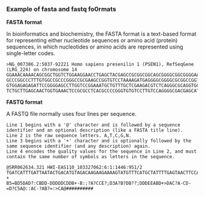 ### Example of fasta and fastq fo0rmats

**FASTA format**

In bioinformatics and biochemistry, the FASTA format is a text-based format for representing either nucleotide sequences or amino acid (protein) sequences, in which nucleotides or amino acids are represented using single-letter codes.

```
>NG_007386.2:5037-92221 Homo sapiens presenilin 1 (PSEN1), RefSeqGene (LRG_224) on chromosome 14
GGAAACAAAACAGCGGCTGGTCTGGAAGGAACCTGAGCTACGAGCCGCGGCGGCAGCGGGGCGGCGGGGAAGCGTATGTGCGTGATGGGGAGTCCGGGCAAGCCAGGAAGGCACCGCGGACATGGGCGGCCGCGGGCAGG
GCCCGGCCCTTTGTGGCCGCCCGGGCCGCGAAGCCGGTGTCCTAAAAGATGAGGGGCGGGGCGCGGCCGGTTGGGGCTGGGGAACCCCGTGTGGGAAACCAGGAGGGGCGGCCCGTTTCTCGGGCTTCGGGCGCGGCCGG
GTGGAGAGAGATTCCGGGGAGCCTTGGTCCGGAAATGCTGTTTGCTCGAAGACGTCTCAGGGCGCAGGTGCCTTGGGCCGGGATTAGTAGCCGTCTGAACTGGAGTGGAGTAGGAGAAAGAGGAAGCGTCTTGGGCTGGG
TCTGCTTGAGCAACTGGTGAAACTCCGCGCCTCACGCCCCGGGTGTGTCCTTGTCCAGGGGCGACGAGCATTCTGGGCGAAGTCCGCACGCCTCTTGTTCGAGGCGGAAGACGGGGTCTGATGCTTTCTCCTTGGTCGGG
```


**FASTQ format**

A FASTQ file normally uses four lines per sequence.

    Line 1 begins with a '@' character and is followed by a sequence identifier and an optional description (like a FASTA title line).
    Line 2 is the raw sequence letters. A,T,C,G,N.
    Line 3 begins with a '+' character and is optionally followed by the same sequence identifier (and any description) again.
    Line 4 encodes the quality values for the sequence in Line 2, and must contain the same number of symbols as letters in the sequence.

```
@SRR062634.321 HWI-EAS110_103327062:6:1:1446:951/2
TGATCATTTGATTAATACTGACATGTAGACAAGAAGAAAAGTATGTTTCATGCTATTTTGAGTAACTTCCATTTAGAAGCCTACTCCTGAGCACAACATT
+
B5=BD5DAD?:CBDD-DDDDDCDDB+-B:;?A?CCE?;D3A?B?DB??;DDDEEABD+>DAC?A-CD-=D?C5A@::AC-?AB?=:>CA@##########
```

